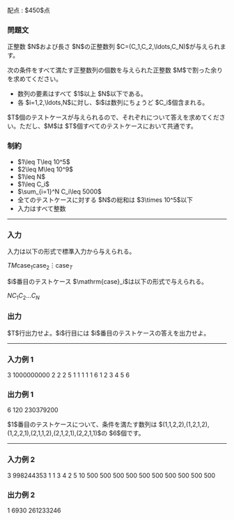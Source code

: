 
<div>

<span>

<span>

<p>
配点 : $450$点
</p>

<div>

<section>

### **問題文**

<p>
正整数 $N$および長さ $N$の正整数列 $C=(C_1,C_2,\ldots,C_N)$が与えられます。
</p>

<p>
次の条件をすべて満たす正整数列の個数を与えられた正整数 $M$で割った余りを求めてください。
</p>

<ul>

<li>
数列の要素はすべて $1$以上 $N$以下である。
</li>

<li>
各 $i=1,2,\ldots,N$に対し、$i$は数列にちょうど $C_i$個含まれる。
</li>

</ul>

<p>
$T$個のテストケースが与えられるので、それぞれについて答えを求めてください。ただし、$M$は $T$個すべてのテストケースにおいて共通です。
</p>

</section>

</div>

<div>

<section>

### **制約**

<ul>

<li>
$1\leq T\leq 10^5$
</li>

<li>
$2\leq M\leq 10^9$
</li>

<li>
$1\leq N$
</li>

<li>
$1\leq C_i$
</li>

<li>
$\sum_{i=1}^N C_i\leq 5000$
</li>

<li>
全てのテストケースに対する $N$の総和は $3\times 10^5$以下
</li>

<li>
入力はすべて整数
</li>

</ul>

</section>

</div>

---

<div>

<div>

<section>

### **入力**

<p>
入力は以下の形式で標準入力から与えられる。
</p>

<div>

$T$$M$$\mathrm{case}_1$$\mathrm{case}_2$$\vdots$$\mathrm{case}_T$
</div>

<p>
$i$番目のテストケース $\mathrm{case}_i$は以下の形式で与えられる。
</p>

<div>

$N$$C_1$$C_2$$\ldots$$C_N$
</div>

</section>

</div>

<div>

<section>

### **出力**

<p>
$T$行出力せよ。$i$行目には $i$番目のテストケースの答えを出力せよ。
</p>

</section>

</div>

</div>

---

<div>

<section>

### **入力例 1**

<div>

3 1000000000
2
2 2
5
1 1 1 1 1
6
1 2 3 4 5 6

</div>

</section>

</div>

<div>

<section>

### **出力例 1**

<div>

6
120
230379200

</div>

<p>
$1$番目のテストケースについて、条件を満たす数列は $(1,1,2,2),(1,2,1,2),(1,2,2,1),(2,1,1,2),(2,1,2,1),(2,2,1,1)$の $6$個です。
</p>

</section>

</div>

---

<div>

<section>

### **入力例 2**

<div>

3 998244353
1
1
3
4 2 5
10
500 500 500 500 500 500 500 500 500 500

</div>

</section>

</div>

<div>

<section>

### **出力例 2**

<div>

1
6930
261233246

</div>

</section>

</div>

</span>

</span>

</div>
